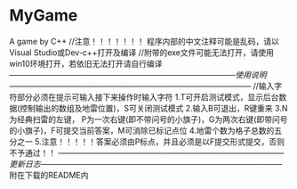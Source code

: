 # MyGame
 A game by C++
 //注意！！！！！！！ 程序内部的中文注释可能是乱码，请以Visual Studio或Dev-c++打开及编译
 //附带的exe文件可能无法打开，请使用win10环境打开，若依旧无法打开请自行编译
*—————————————————————————————使用说明———————————————————————————————*
//输入字符部分必须在提示可输入接下来操作时输入字符
1.T可开启测试模式，显示后台数据(控制输出的数组及地雷位置)，S可关闭测试模式
2.输入B可退出，R键重来
3.N为经典扫雷的左键， P为一次右键(即不带问号的小旗子)，G为两次右键(即带问号的小旗子)，F可提交当前答案，M可消除已标记点位
4.地雷个数为格子总数的五分之一
5.注意！！！！！答案必须由P标点，并且必须是以F提交形式提交，否则不予通过！！
*—————————————————————————————更新日志———————————————————————————————*
附在下载的README内
